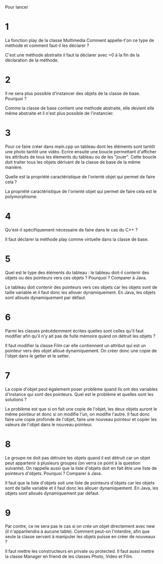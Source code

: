 Pour lancer






# 1 

La fonction play de la classe Multimedia
Comment appelle-t'on ce type de méthode et comment faut-il les déclarer ?

C'est une méthode abstraite il faut la déclarer avec =0 à la fin de la déclaration de la méthode.

# 2

Il ne sera plus possible d'instancer des objets de la classe de base. Pourquoi ?

Comme la classe de base contient une methode abstraite, elle devient elle même abstraite et il n'est plus possible de l'instancier.

# 3

Pour ce faire créer dans main.cpp un tableau dont les éléments sont tantôt une photo tantôt une vidéo. Ecrire ensuite une boucle permettant d'afficher les attributs de tous les élements du tableau ou de les "jouer". Cette boucle doit traiter tous les objets dérivant de la classe de base de la même manière.

Quelle est la propriété caractéristique de l'orienté objet qui permet de faire cela ?

La propriété caractéristique de l'orienté objet qui permet de faire cela est le polymorphisme.

# 4

Qu'est-il spécifiquement nécessaire de faire dans le cas du C++ ?

Il faut déclarer la méthode play comme virtuelle dans la classe de base.

# 5

Quel est le type des éléments du tableau : le tableau doit-il contenir des objets ou des pointeurs vers ces objets ? Pourquoi ? Comparer à Java.

Le tableau doit contenir des pointeurs vers ces objets car les objets sont de taille variable et il faut donc les allouer dynamiquement. En Java, les objets sont alloués dynamiquement par défaut.

# 6

Parmi les classes précédemment écrites quelles sont celles qu'il faut modifier afin qu'il n'y ait pas de fuite mémoire quand on détruit les objets ? 

Il faut modifier la classe Film car elle contiennent un attribut qui est un pointeur vers des objet alloué dynamiquement. On créer donc une copie de l'objet dans le getter et le setter.

# 7

La copie d'objet peut également poser problème quand ils ont des variables d'instance qui sont des pointeurs. Quel est le problème et quelles sont les solutions ?

Le problème est que si on fait une copie de l'objet, les deux objets auront le même pointeur et donc si on modifie l'un, on modifie l'autre. Il faut donc faire une copie profonde de l'objet, faire une nouveau pointeur et copier les valeurs de l'objet dans le nouveau pointeur.

# 8

Le groupe ne doit pas détruire les objets quand il est détruit car un objet peut appartenir à plusieurs groupes (on verra ce point à la question suivante). On rappelle aussi que la liste d'objets doit en fait être une liste de pointeurs d'objets. Pourquoi ? Comparer à Java.

Il faut que la liste d'objets soit une liste de pointeurs d'objets car les objets sont de taille variable et il faut donc les allouer dynamiquement. En Java, les objets sont alloués dynamiquement par défaut.

# 9

Par contre, ce ne sera pas le cas si on crée un objet directement avec new (il n'appartiendra à aucune table). Comment peut-on l'interdire, afin que seule la classe servant à manipuler les objets puisse en créer de nouveaux ?

Il faut mettre les constructeurs en private ou protected. Il faut aussi mettre la classe Manager en friend de les classes Photo, Video et Film.
